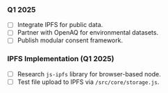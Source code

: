 ### Q1 2025  
- [ ] Integrate IPFS for public data.  
- [ ] Partner with OpenAQ for environmental datasets.  
- [ ] Publish modular consent framework.  

### IPFS Implementation (Q1 2025)
- [ ] Research `js-ipfs` library for browser-based node.  
- [ ] Test file upload to IPFS via `/src/core/storage.js`.
